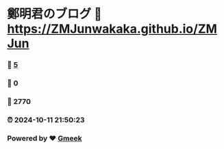 # 鄭明君のブログ :link: https://ZMJunwakaka.github.io/ZMJun 
### :page_facing_up: [5](https://ZMJunwakaka.github.io/ZMJun/tag.html) 
### :speech_balloon: 0 
### :hibiscus: 2770 
### :alarm_clock: 2024-10-11 21:50:23 
### Powered by :heart: [Gmeek](https://github.com/Meekdai/Gmeek)
